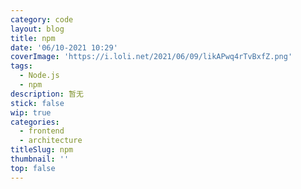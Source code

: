 ```yaml
---
category: code
layout: blog
title: npm
date: '06/10-2021 10:29'
coverImage: 'https://i.loli.net/2021/06/09/likAPwq4rTvBxfZ.png'
tags:
  - Node.js
  - npm
description: 暂无
stick: false
wip: true
categories:
  - frontend
  - architecture
titleSlug: npm
thumbnail: ''
top: false
---
```


